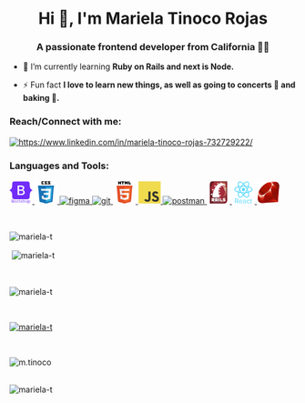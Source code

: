 <h1 align="center">Hi 👋, I'm Mariela Tinoco Rojas</h1>
<h3 align="center">A passionate frontend developer from California 👩‍💻</h3>

- 🌱 I’m currently learning **Ruby on Rails and next is Node.**

- ⚡ Fun fact **I love to learn new things, as well as going to concerts 🎤 and baking 🧁.**

<h3 align="left">Reach/Connect with me:</h3>
<p align="left">
<a href="https://linkedin.com/in/https://www.linkedin.com/in/mariela-tinoco-rojas-732729222/" target="blank"><img align="center" src="https://raw.githubusercontent.com/rahuldkjain/github-profile-readme-generator/master/src/images/icons/Social/linked-in-alt.svg" alt="https://www.linkedin.com/in/mariela-tinoco-rojas-732729222/" height="30" width="40" /></a>
</p>

<h3 align="left">Languages and Tools:</h3>
<p align="left"> <a href="https://getbootstrap.com" target="_blank" rel="noreferrer"> <img src="https://raw.githubusercontent.com/devicons/devicon/master/icons/bootstrap/bootstrap-plain-wordmark.svg" alt="bootstrap" width="40" height="40"/> </a> <a href="https://www.w3schools.com/css/" target="_blank" rel="noreferrer"> <img src="https://raw.githubusercontent.com/devicons/devicon/master/icons/css3/css3-original-wordmark.svg" alt="css3" width="40" height="40"/> </a> <a href="https://www.figma.com/" target="_blank" rel="noreferrer"> <img src="https://www.vectorlogo.zone/logos/figma/figma-icon.svg" alt="figma" width="40" height="40"/> </a> <a href="https://git-scm.com/" target="_blank" rel="noreferrer"> <img src="https://www.vectorlogo.zone/logos/git-scm/git-scm-icon.svg" alt="git" width="40" height="40"/> </a> <a href="https://www.w3.org/html/" target="_blank" rel="noreferrer"> <img src="https://raw.githubusercontent.com/devicons/devicon/master/icons/html5/html5-original-wordmark.svg" alt="html5" width="40" height="40"/> </a> <a href="https://developer.mozilla.org/en-US/docs/Web/JavaScript" target="_blank" rel="noreferrer"> <img src="https://raw.githubusercontent.com/devicons/devicon/master/icons/javascript/javascript-original.svg" alt="javascript" width="40" height="40"/> </a> <a href="https://postman.com" target="_blank" rel="noreferrer"> <img src="https://www.vectorlogo.zone/logos/getpostman/getpostman-icon.svg" alt="postman" width="40" height="40"/> </a> <a href="https://rubyonrails.org" target="_blank" rel="noreferrer"> <img src="https://raw.githubusercontent.com/devicons/devicon/master/icons/rails/rails-original-wordmark.svg" alt="rails" width="40" height="40"/> </a> <a href="https://reactjs.org/" target="_blank" rel="noreferrer"> <img src="https://raw.githubusercontent.com/devicons/devicon/master/icons/react/react-original-wordmark.svg" alt="react" width="40" height="40"/> </a> <a href="https://www.ruby-lang.org/en/" target="_blank" rel="noreferrer"> <img src="https://raw.githubusercontent.com/devicons/devicon/master/icons/ruby/ruby-original.svg" alt="ruby" width="40" height="40"/> </a> </p>


<br>
<p><img align="center" src="https://github-readme-stats.vercel.app/api/top-langs?username=mariela-t&show_icons=true&locale=en&layout=compact&theme=dracula" alt="mariela-t" /></p>



<p>&nbsp;<img align="center" src="https://github-readme-stats.vercel.app/api?username=mariela-t&show_icons=true&locale=en&theme=dracula" alt="mariela-t" /></p>

<br>

<p><img align="center" src="https://github-readme-streak-stats.herokuapp.com/?user=mariela-t&&theme=dracula" alt="mariela-t" /></p>

<br>

<p align="left"> <a href="https://github.com/ryo-ma/github-profile-trophy"><img src="https://github-profile-trophy.vercel.app/?username=mariela-t&theme=dracula" alt="mariela-t" /></a> </p>

<br>

<p><a href="https://www.buymeacoffee.com/m.tinoco"> <img align="left" src="https://cdn.buymeacoffee.com/buttons/v2/default-yellow.png" height="40" width="150" alt="m.tinoco" /></a></p><br><br>

<p align="left"> <img src="https://komarev.com/ghpvc/?username=mariela-t&label=Profile%20views&color=0e75b6&style=flat" alt="mariela-t" /> </p>
